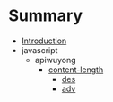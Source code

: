 # Summary

* [Introduction](README.md)
* javascript
    * apiwuyong
        * [content-length](javascript/apiwuyong/content-length.md)
            * [des](javascript/apiwuyong/content-length/des.md)
            * [adv](javascript/apiwuyong/content-length/adv.md)

